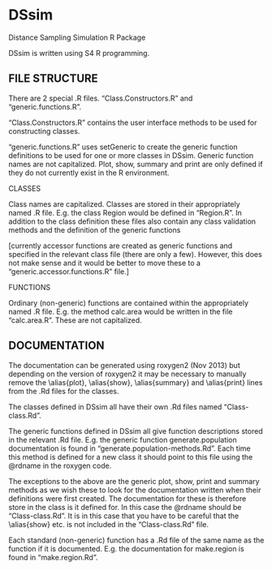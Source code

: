 DSsim
=====

Distance Sampling Simulation R Package

DSsim is written using S4 R programming. 

FILE STRUCTURE
--------------

There are 2 special .R files. “Class.Constructors.R” and “generic.functions.R”.

“Class.Constructors.R” contains the user interface methods to be used for constructing classes. 

“generic.functions.R” uses setGeneric to create the generic function definitions to be used for one or more classes in DSsim. Generic function names are not capitalized. Plot, show, summary and print are only defined if they do not currently exist in the R environment.

CLASSES

Class names are capitalized. Classes are stored in their appropriately named .R file. E.g. the class Region would be defined in “Region.R”. In addition to the class definition these files also contain any class validation methods and the definition of the generic functions

[currently accessor functions are created as generic functions and specified in the relevant class file (there are only a few). However, this does not make sense and it would be better to move these to a “generic.accessor.functions.R” file.]
 
FUNCTIONS

Ordinary (non-generic) functions are contained within the appropriately named .R file. E.g. the method calc.area would be written in the file “calc.area.R”. These are not capitalized.


DOCUMENTATION
-------------

The documentation can be generated using roxygen2 (Nov 2013) but depending on the version of roxygen2 it may be necessary to manually remove the \alias{plot}, \alias{show}, \alias{summary} and \alias{print} lines from the .Rd files for the classes.  

The classes defined in DSsim all have their own .Rd files named “Class-class.Rd”.

The generic functions defined in DSsim all give function descriptions stored in the relevant .Rd file. E.g. the generic function generate.population documentation is found in “generate.population-methods.Rd”. Each time this method is defined for a new class it should point to this file using the @rdname in the roxygen code. 

The exceptions to the above are the generic plot, show, print and summary methods as we wish these to look for the documentation written when their definitions were first created. The documentation for these is therefore store in the class is it defined for. In this case the @rdname should be “Class-class.Rd”. It is in this case that you have to be careful that the \alias{show} etc. is not included in the “Class-class.Rd”  file.

Each standard (non-generic) function has a .Rd file of the same name as the function if it is documented. E.g. the documentation for make.region is found in “make.region.Rd”.
